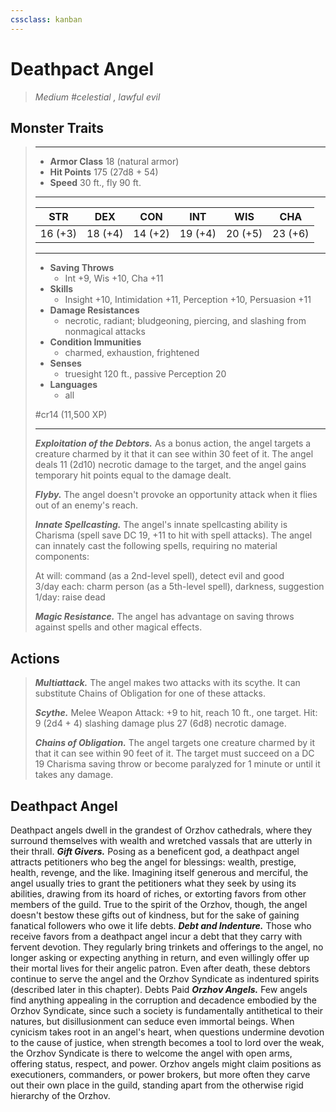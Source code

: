 ```yaml
---
cssclass: kanban
---
```


# Deathpact Angel
>*Medium #celestial , lawful evil*
## Monster Traits
>___
>- **Armor Class** 18 (natural armor)
>- **Hit Points** 175 (27d8 + 54)
>- **Speed** 30 ft., fly 90 ft.
>___
>|STR|DEX|CON|INT|WIS|CHA|
>|:---:|:---:|:---:|:---:|:---:|:---:|
>|16 (+3)|18 (+4)|14 (+2)|19 (+4)|20 (+5)|23 (+6)|
>___
>- **Saving Throws**
>	 - Int +9, Wis +10, Cha +11
>- **Skills**
>	 - Insight +10, Intimidation +11, Perception +10, Persuasion +11
>- **Damage Resistances**
>	 - necrotic, radiant; bludgeoning, piercing, and slashing from nonmagical attacks
>- **Condition Immunities**
>	 - charmed, exhaustion, frightened
>- **Senses**
>	 - truesight 120 ft., passive Perception 20
>- **Languages**
>	 - all
>
> #cr14 (11,500 XP)
>___
>***Exploitation of the Debtors.*** As a bonus action, the angel targets a creature charmed by it that it can see within 30 feet of it. The angel deals 11 (2d10) necrotic damage to the target, and the angel gains temporary hit points equal to the damage dealt.  
>
>***Flyby.*** The angel doesn't provoke an opportunity attack when it flies out of an enemy's reach.  
>
>***Innate Spellcasting.*** The angel's innate spellcasting ability is Charisma (spell save DC 19, +11 to hit with spell attacks). The angel can innately cast the following spells, requiring no material components:  
>
>At will: command (as a 2nd-level spell), detect evil and good  
>3/day each: charm person (as a 5th-level spell), darkness, suggestion  
>1/day: raise dead  
>
>
>***Magic Resistance.*** The angel has advantage on saving throws against spells and other magical effects.  
>
## Actions
>***Multiattack.*** The angel makes two attacks with its scythe. It can substitute Chains of Obligation for one of these attacks.  
>
>***Scythe.*** Melee Weapon Attack: +9 to hit, reach 10 ft., one target. Hit: 9 (2d4 + 4) slashing damage plus 27 (6d8) necrotic damage.  
>
>***Chains of Obligation.*** The angel targets one creature charmed by it that it can see within 90 feet of it. The target must succeed on a DC 19 Charisma saving throw or become paralyzed for 1 minute or until it takes any damage.
## Deathpact Angel
Deathpact angels dwell in the grandest of Orzhov cathedrals, where they surround themselves with wealth and wretched vassals that are utterly in their thrall.
***Gift Givers.*** Posing as a beneficent god, a deathpact angel attracts petitioners who beg the angel for blessings: wealth, prestige, health, revenge, and the like. Imagining itself generous and merciful, the angel usually tries to grant the petitioners what they seek by using its abilities, drawing from its hoard of riches, or extorting favors from other members of the guild. True to the spirit of the Orzhov, though, the angel doesn't bestow these gifts out of kindness, but for the sake of gaining fanatical followers who owe it life debts.
***Debt and Indenture.*** Those who receive favors from a deathpact angel incur a debt that they carry with fervent devotion. They regularly bring trinkets and offerings to the angel, no longer asking or expecting anything in return, and even willingly offer up their mortal lives for their angelic patron. Even after death, these debtors continue to serve the angel and the Orzhov Syndicate as indentured spirits (described later in this chapter).
Debts Paid
***Orzhov Angels.*** Few angels find anything appealing in the corruption and decadence embodied by the Orzhov Syndicate, since such a society is fundamentally antithetical to their natures, but disillusionment can seduce even immortal beings. When cynicism takes root in an angel's heart, when questions undermine devotion to the cause of justice, when strength becomes a tool to lord over the weak, the Orzhov Syndicate is there to welcome the angel with open arms, offering status, respect, and power.
Orzhov angels might claim positions as executioners, commanders, or power brokers, but more often they carve out their own place in the guild, standing apart from the otherwise rigid hierarchy of the Orzhov.